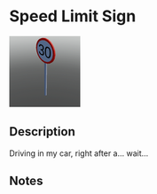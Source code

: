 # Speed Limit Sign

![Speed Limit Sign](../Cropped_Blocks/Urban/Speed_Limit_Sign.png)

## Description
<!-- Write a description for this block -->
Driving in my car, right after a... wait...

## Notes
<!-- Any extra notes -->
